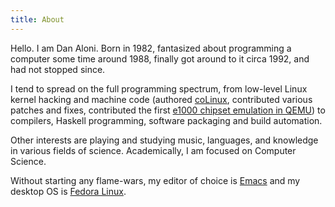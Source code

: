 ```yaml
---
title: About
---
```


Hello. I am Dan Aloni. Born in 1982, fantasized about programming a computer some time around 1988, finally got around to it circa 1992, and had not stopped since.

I tend to spread on the full programming spectrum, from low-level Linux kernel hacking and machine code (authored [coLinux](http://en.wikipedia.org/wiki/Cooperative_Linux), contributed various patches and fixes, contributed the first [e1000 chipset emulation in QEMU](https://lists.gnu.org/archive/html/qemu-devel/2007-09/msg00010.html)) to compilers, Haskell programming, software packaging and build automation.

Other interests are playing and studying music, languages, and knowledge in various fields of science. Academically, I am focused on Computer Science.

Without starting any flame-wars, my editor of choice is [Emacs](http://en.wikipedia.org/wiki/Emacs) and my desktop OS is [Fedora Linux](http://en.wikipedia.org/wiki/Fedora_%28operating_system%29).

